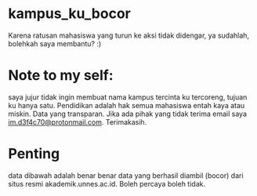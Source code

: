 # kampus_ku_bocor
Karena ratusan mahasiswa yang turun ke aksi tidak didengar, ya sudahlah, bolehkah saya membantu? :)


# Note to my self: 
saya jujur tidak ingin membuat nama kampus tercinta ku tercoreng, tujuan ku hanya satu. Pendidikan adalah hak semua mahasiswa entah kaya atau miskin. Data yang transparan. Jika ada pihak yang tidak terima email saya im.d3f4c70@protonmail.com. Terimakasih.


# Penting
data dibawah adalah benar benar data yang berhasil diambil (bocor) dari situs resmi akademik.unnes.ac.id. Boleh percaya boleh tidak.

